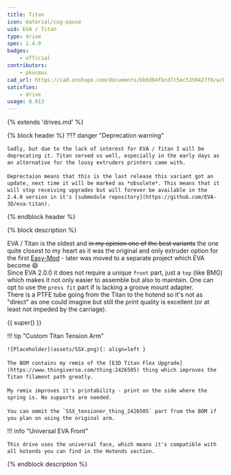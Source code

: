 ```yaml
---
title: Titan
icon: material/cog-pause
uid: EVA / Titan
type: drive
spec: 2.4.0
badges:
    - official
contributors: 
    - pkucmus
cad_url: https://cad.onshape.com/documents/bb6db4fbcd7c5ec5350427f0/w/8da16df4512074fe4659384c/e/d0fc464a4453631a662f183c
satisfies:
    - drive
usage: 0.013
---
```


{% extends 'drives.md' %}

{% block header %}
??? danger "Deprecation warning"

    Sadly, but due to the lack of interest for EVA / Titan I will be deprecating it. Titan served us well, especially in the early days as an alternative for the lousy extruders printers came with.

    Deprectaion means that this is the last release this variant got an update, next time it will be marked as *obsolete*. This means that it will stop receiving upgrades but will forever be available in the 2.4.0 version in it's [submodule repository](https://github.com/EVA-3D/eva-titan).
{% endblock header %}

{% block description %}

EVA / Titan is the oldest and ~~in my opinion one of the best variants~~ the one quite closest to my heart as it was the original and only extruder option for the first [Easy-Mod](https://eva-3d.github.io/easy-mod/) - later was moved to a separate project which EVA become :smile:  
Since EVA 2.0.0 it does not require a unique `front` part, just a `top` (like BMG) which makes it not only easier to assemble but also to maintain. One can opt to use the `press fit` part if is lacking a groove mount adapter.  
There is a PTFE tube going from the Titan to the hotend so it's not as "direct" as one could imagine but still the print quality is excellent (or at least not impeded by the carriage). 

{{ super() }}

!!! tip "Custom Titan Tension Arm"

    ![Placeholder](assets/SSX.png){: align=left }

    The BOM contains my remix of the [E3D Titan Flex Upgrade](https://www.thingiverse.com/thing:2426505) thing which improves the Titan filament path greatly.

    My remix improves it's printability - print on the side where the spring is. No supports are needed.

    You can ommit the `SSX_tensioner_thing_2426505` part from the BOM if you plan on using the original arm.

!!! info "Universal EVA Front"

    This drive uses the universal face, which means it's compatible with all hotends you can find in the Hotends section.

{% endblock description %}
